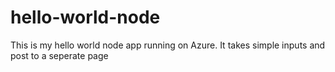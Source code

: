 # hello-world-node

This is my hello world node app running on Azure. It takes simple inputs and post to a seperate page

